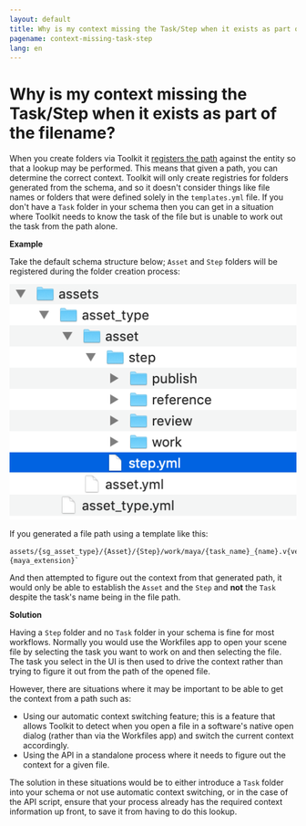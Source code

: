 ```yaml
---
layout: default
title: Why is my context missing the Task/Step when it exists as part of the filename?
pagename: context-missing-task-step
lang: en
---
```


# Why is my context missing the Task/Step when it exists as part of the filename?

When you create folders via Toolkit it [registers the path](../administering/what-is-path-cache.md) against the entity so that a lookup may be performed. This means that given a path, you can determine the correct context.
Toolkit will only create registries for folders generated from the schema, and so it doesn't consider things like file names or folders that were defined solely in the `templates.yml` file.
If you don't have a `Task` folder in your schema then you can get in a situation where Toolkit needs to know the task of the file but is unable to work out the task from the path alone.

**Example**

Take the default schema structure below; `Asset` and `Step` folders will be registered during the folder creation process:

![Default Asset schema](./images/asset-schema.png)

If you generated a file path using a template like this:

    assets/{sg_asset_type}/{Asset}/{Step}/work/maya/{task_name}_{name}.v{version}.{maya_extension}`

And then attempted to figure out the context from that generated path, it would only be able to establish the `Asset` and the `Step` and **not** the `Task` despite the task's name being in the file path.

**Solution**

Having a `Step` folder and no `Task` folder in your schema is fine for most workflows. Normally you would use the Workfiles app to open your scene file by selecting the task you want to work on and then selecting the file. The task you select in the UI is then used to drive the context rather than trying to figure it out from the path of the opened file.

However, there are situations where it may be important to be able to get the context from a path such as:

- Using our automatic context switching feature; this is a feature that allows Toolkit to detect when you open a file in a software's native open dialog (rather than via the Workfiles app) and switch the current context accordingly.
- Using the API in a standalone process where it needs to figure out the context for a given file.

The solution in these situations would be to either introduce a `Task` folder into your schema or not use automatic context switching, or in the case of the API script, ensure that your process already has the required context information up front, to save it from having to do this lookup.
